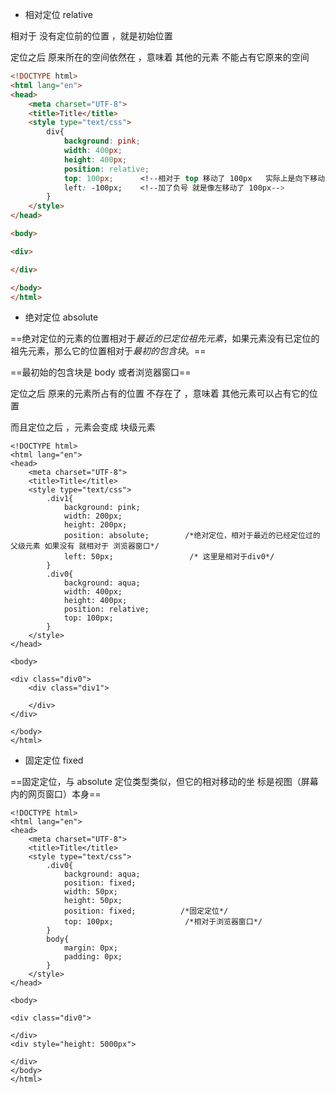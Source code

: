 - 相对定位 relative 

相对于 没有定位前的位置 ，就是初始位置

定位之后 原来所在的空间依然在 ，意味着 其他的元素 不能占有它原来的空间

```html
<!DOCTYPE html>
<html lang="en">
<head>
    <meta charset="UTF-8">
    <title>Title</title>
    <style type="text/css">
        div{
            background: pink;
            width: 400px;
            height: 400px;
            position: relative;
            top: 100px;      <!--相对于 top 移动了 100px   实际上是向下移动-->
            left: -100px;    <!--加了负号 就是像左移动了 100px-->
        }
    </style>
</head>

<body>

<div>

</div>

</body>
</html>
```

- 绝对定位 absolute

==绝对定位的元素的位置相对于*最近的已定位祖先元素*，如果元素没有已定位的祖先元素，那么它的位置相对于*最初的包含块*。==

==最初始的包含块是 body 或者浏览器窗口==

定位之后 原来的元素所占有的位置 不存在了 ，意味着 其他元素可以占有它的位置

而且定位之后 ，元素会变成 块级元素

```
<!DOCTYPE html>
<html lang="en">
<head>
    <meta charset="UTF-8">
    <title>Title</title>
    <style type="text/css">
        .div1{
            background: pink;
            width: 200px;
            height: 200px;
            position: absolute;        /*绝对定位，相对于最近的已经定位过的父级元素 如果没有 就相对于 浏览器窗口*/
            left: 50px;                 /* 这里是相对于div0*/
        }
        .div0{
            background: aqua;
            width: 400px;
            height: 400px;
            position: relative;
            top: 100px;
        }
    </style>
</head>

<body>

<div class="div0">
    <div class="div1">

    </div>
</div>

</body>
</html>
```

- 固定定位 fixed

==固定定位，与 absolute 定位类型类似，但它的相对移动的坐 标是视图（屏幕内的网页窗口）本身==

```
<!DOCTYPE html>
<html lang="en">
<head>
    <meta charset="UTF-8">
    <title>Title</title>
    <style type="text/css">
        .div0{
            background: aqua;
            position: fixed;
            width: 50px;
            height: 50px;
            position: fixed;          /*固定定位*/
            top: 100px;                /*相对于浏览器窗口*/
        }
        body{
            margin: 0px;
            padding: 0px;
        }
    </style>
</head>

<body>

<div class="div0">

</div>
<div style="height: 5000px">

</div>
</body>
</html>
```

